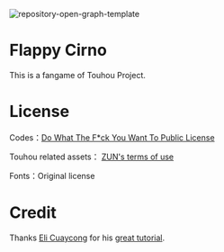 ![repository-open-graph-template](https://user-images.githubusercontent.com/34388992/127737185-d8a0e478-cf9e-4463-8771-14860f43b49e.png)
# Flappy Cirno
This is a fangame of Touhou Project.



# License
Codes：[Do What The F*ck You Want To Public License](https://github.com/net-oil-man/Flappy-Cirno/blob/main/LICENSE)

Touhou related assets： [ZUN's terms of use](https://web.archive.org/web/20080724144606/http://www.geocities.co.jp/Playtown-Yoyo/1736/t-081-2.html)

Fonts：Original license

# Credit

Thanks [Eli Cuaycong](https://www.youtube.com/channel/UCoTXIeHJP7_PukZOCK2C2RA) for his [great tutorial](https://youtu.be/Kt1njjNGbSg).
